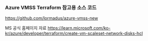 ### Azure VMSS Terraform 참고용 소스 코드 ###
https://github.com/lormadus/azure-vmss-new

MS 공식 홈페이지 자료
https://learn.microsoft.com/ko-kr/azure/developer/terraform/create-vm-scaleset-network-disks-hcl
